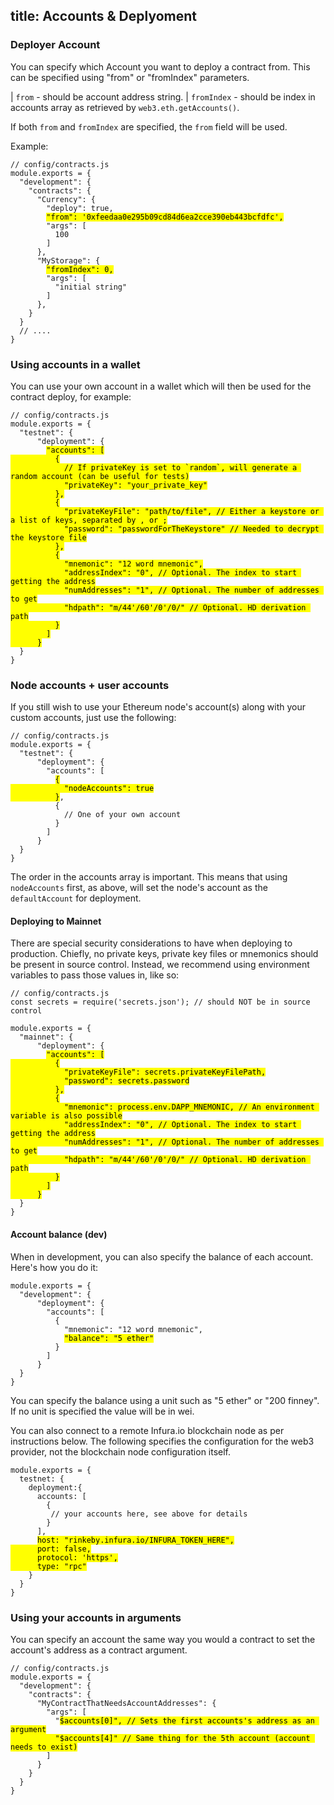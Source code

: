 title: Accounts & Deplyoment
---

### Deployer Account

You can specify which Account you want to deploy a contract from. This can be specified using "from" or "fromIndex" parameters.

| `from` - should be account address string.
| `fromIndex` - should be index in accounts array as retrieved by `web3.eth.getAccounts()`.

If both `from` and `fromIndex` are specified, the `from` field will be used.

Example:

<pre><code class="javascript">// config/contracts.js
module.exports = {
  "development": {
    "contracts": {
      "Currency": {
        "deploy": true,
        <mark class="highlight-inline">"from": '0xfeedaa0e295b09cd84d6ea2cce390eb443bcfdfc',</mark>
        "args": [
          100
        ]
      },
      "MyStorage": {
        <mark class="highlight-inline">"fromIndex": 0,</mark>
        "args": [
          "initial string"
        ]
      },
    }
  }
  // ....
}
</code></pre>

### Using accounts in a wallet

You can use your own account in a wallet which will then be used for the contract deploy, for example:

<pre><code class="javascript">// config/contracts.js
module.exports = {
  "testnet": {
      "deployment": {
        <mark class="highlight-inline">"accounts": [
          {
            // If privateKey is set to `random`, will generate a random account (can be useful for tests)
            "privateKey": "your_private_key"
          },
          {
            "privateKeyFile": "path/to/file", // Either a keystore or a list of keys, separated by , or ;
            "password": "passwordForTheKeystore" // Needed to decrypt the keystore file
          },
          {
            "mnemonic": "12 word mnemonic",
            "addressIndex": "0", // Optional. The index to start getting the address
            "numAddresses": "1", // Optional. The number of addresses to get
            "hdpath": "m/44'/60'/0'/0/" // Optional. HD derivation path
          }
        ]
      }</mark>
  }
}
</code></pre>

### Node accounts + user accounts

If you still wish to use your Ethereum node's account(s) along with your custom accounts, just use the following:

<pre><code class="javascript">// config/contracts.js
module.exports = {
  "testnet": {
      "deployment": {
        "accounts": [
          <mark class="highlight-inline">{
            "nodeAccounts": true
          }</mark>,
          {
            // One of your own account
          }
        ]
      }
  }
}
</code></pre>

The order in the accounts array is important. This means that using `nodeAccounts` first, as above, will set the node's account as the `defaultAccount` for deployment.

#### Deploying to Mainnet

There are special security considerations to have when deploying to production. Chiefly, no private keys, private key files or mnemonics should be present in source control. Instead, we recommend using environment variables to pass those values in, like so:

<pre><code class="javascript">// config/contracts.js
const secrets = require('secrets.json'); // should NOT be in source control

module.exports = {
  "mainnet": {
      "deployment": {
        <mark class="highlight-inline">"accounts": [
          {
            "privateKeyFile": secrets.privateKeyFilePath,
            "password": secrets.password
          },
          {
            "mnemonic": process.env.DAPP_MNEMONIC, // An environment variable is also possible
            "addressIndex": "0", // Optional. The index to start getting the address
            "numAddresses": "1", // Optional. The number of addresses to get
            "hdpath": "m/44'/60'/0'/0/" // Optional. HD derivation path
          }
        ]
      }</mark>
  }
}
</code></pre>

#### Account balance (dev)
When in development, you can also specify the balance of each account. Here's how you do it:

<pre><code class="javascript">module.exports = {
  "development": {
      "deployment": {
        "accounts": [
          {
            "mnemonic": "12 word mnemonic",
            <mark class="highlight-inline">"balance": "5 ether"</mark>
          }
        ]
      }
  }
}
</code></pre>

You can specify the balance using a unit such as "5 ether" or "200 finney". If no unit is specified the value will be in wei.

You can also connect to a remote Infura.io blockchain node as per instructions below. The following specifies the configuration for the web3 provider, not the blockchain node configuration itself.

<pre><code class="javascript">module.exports = {
  testnet: {
    deployment:{
      accounts: [
        {
         // your accounts here, see above for details
        }
      ],
      <mark class="highlight-inline">host: "rinkeby.infura.io/INFURA_TOKEN_HERE",
      port: false,
      protocol: 'https',
      type: "rpc"</mark>
    }
  }
}
</code></pre>

### Using your accounts in arguments

You can specify an account the same way you would a contract to set the account's address as a contract argument.

<pre><code class="javascript">// config/contracts.js
module.exports = {
  "development": {
    "contracts": {
      "MyContractThatNeedsAccountAddresses": {
        "args": [
          "<mark class="highlight-inline">$accounts[0]", // Sets the first accounts's address as an argument
          "$accounts[4]" // Same thing for the 5th account (account needs to exist)</mark>
        ]
      }
    }
  }
}
</code></pre>
